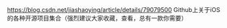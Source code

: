 https://blog.csdn.net/jiashaoying/article/details/79079500
Github上关于iOS的各种开源项目集合（强烈建议大家收藏，查看，总有一款你需要）


